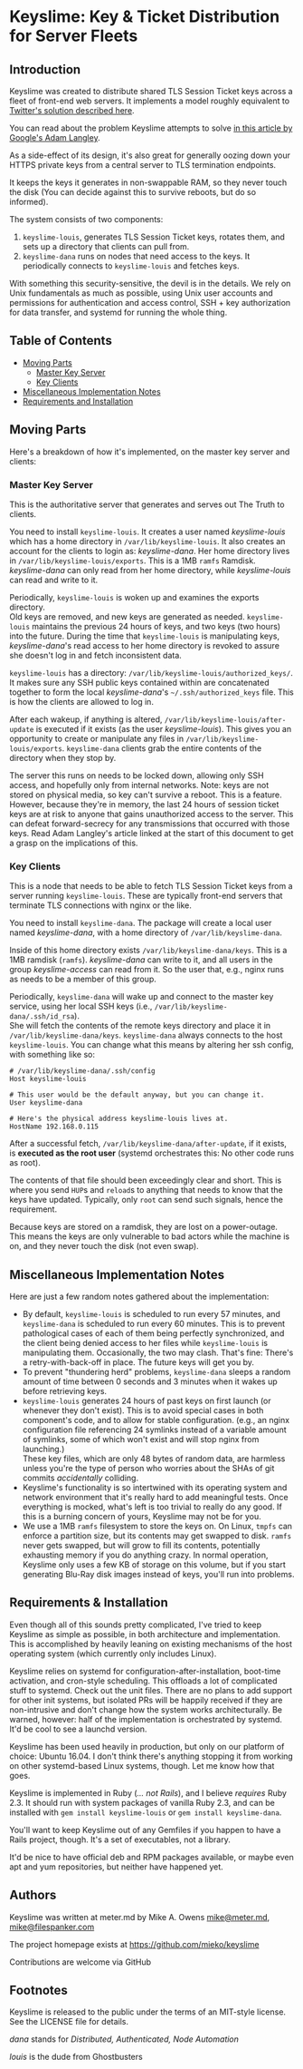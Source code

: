 # Keyslime: Key & Ticket Distribution for Server Fleets

## Introduction
Keyslime was created to distribute shared TLS Session Ticket keys across a fleet
of front-end web servers.  It implements a model roughly equivalent to
[Twitter's solution described here](https://blog.twitter.com/2013/forward-secrecy-at-twitter-0).

You can read about the problem Keyslime attempts to solve
[in this article by Google's Adam Langley](https://www.imperialviolet.org/2013/06/27/botchingpfs.html).

As a side-effect of its design, it's also great for generally oozing down your
HTTPS private keys from a central server to TLS termination endpoints.  

It keeps the keys it generates in non-swappable RAM, so they never touch the
disk (You can decide against this to survive reboots, but do so informed).

The system consists of two components:
  1. `keyslime-louis`, generates TLS Session Ticket keys, rotates them, and
     sets up a directory that clients can pull from.
  2. `keyslime-dana` runs on nodes that need access to the keys.  It
     periodically connects to `keyslime-louis` and fetches keys.

With something this security-sensitive, the devil is in the details.  We rely on
Unix fundamentals as much as possible, using Unix user accounts and permissions
for authentication and access control, SSH + key authorization for data
transfer, and systemd for running the whole thing.

## Table of Contents
 * [Moving Parts](#moving-parts)
   * [Master Key Server](#master-key-server)
   * [Key Clients](#key-clients)
 * [Miscellaneous Implementation Notes](#miscellaneous-implementation-notes)
 * [Requirements and Installation](#requirements-and-installation)

## Moving Parts
Here's a breakdown of how it's implemented, on the master key server and
clients:

### Master Key Server
This is the authoritative server that generates and serves out The Truth to
clients.

You need to install `keyslime-louis`.  It creates a user named *keyslime-louis*
which has a home directory in `/var/lib/keyslime-louis`.  It also creates an
account for the clients to login as: *keyslime-dana*.  Her home directory lives
in `/var/lib/keyslime-louis/exports`.  This is a 1MB `ramfs` Ramdisk.  
*keyslime-dana* can only read from her home directory, while *keyslime-louis*
can read and write to it.

Periodically, `keyslime-louis` is woken up and examines the exports directory.  
Old keys are removed, and new keys are generated as needed.  `keyslime-louis`
maintains the previous 24 hours of keys, and two keys (two hours) into the
future.  During the time that `keyslime-louis` is manipulating keys,
*keyslime-dana*'s read access to her home directory is revoked to assure she
doesn't log in and fetch inconsistent data.

`keyslime-louis` has a directory: `/var/lib/keyslime-louis/authorized_keys/`.  
It makes sure any SSH public keys contained within are concatenated together to
form the local *keyslime-dana*'s `~/.ssh/authorized_keys` file.  This is how
the clients are allowed to log in.

After each wakeup, if anything is altered,
`/var/lib/keyslime-louis/after-update` is executed if it exists (as the user
*keyslime-louis*).  This gives you an opportunity to create or manipulate any
files in `/var/lib/keyslime-louis/exports`.  `keyslime-dana` clients grab the
entire contents of the directory when they stop by.

The server this runs on needs to be locked down, allowing only SSH access,
and hopefully only from internal networks.  Note: keys are not stored on
physical media, so key can't survive a reboot.  This is a feature.  However,
because they're in memory, the last 24 hours of session ticket keys are at risk
to anyone that gains unauthorized access to the server.  This can defeat
forward-secrecy for any transmissions that occurred with those keys.  Read Adam
Langley's article linked at the start of this document to get a grasp on the
implications of this.

### Key Clients
This is a node that needs to be able to fetch TLS Session Ticket keys from a
server running `keyslime-louis`.  These are typically front-end servers that
terminate TLS connections with nginx or the like.

You need to install `keyslime-dana`.  The package will create a local user
named *keyslime-dana*, with a home directory of `/var/lib/keyslime-dana`.

Inside of this home directory exists `/var/lib/keyslime-dana/keys`.  This is
a 1MB ramdisk (`ramfs`).  *keyslime-dana* can write to it, and all users in the
group *keyslime-access* can read from it.  So the user that, e.g., nginx runs
as needs to be a member of this group.

Periodically, `keyslime-dana` will wake up and connect to the master key
service, using her local SSH keys (i.e., `/var/lib/keyslime-dana/.ssh/id_rsa`).  
She will fetch the contents of the remote keys directory and place it
in `/var/lib/keyslime-dana/keys`.  `keyslime-dana` always connects to the host
`keyslime-louis`.  You can change what this means by altering her ssh config,
with something like so:

```
# /var/lib/keyslime-dana/.ssh/config
Host keyslime-louis

# This user would be the default anyway, but you can change it.
User keyslime-dana

# Here's the physical address keyslime-louis lives at.
HostName 192.168.0.115
```

After a successful fetch, `/var/lib/keyslime-dana/after-update`, if it exists,
is **executed as the root user** (systemd orchestrates this: No other code runs
as root).

The contents of that file should been exceedingly clear and short.  This is
where you send `HUP`s and `reload`s to anything that needs to know that the
keys have updated.  Typically, only `root` can send such signals, hence the
requirement.

Because keys are stored on a ramdisk, they are lost on a power-outage.  This
means the keys are only vulnerable to bad actors while the machine is on, and
they never touch the disk (not even swap).

## Miscellaneous Implementation Notes
Here are just a few random notes gathered about the implementation:

  * By default, `keyslime-louis` is scheduled to run every 57 minutes, and
    `keyslime-dana` is scheduled to run every 60 minutes.  This is to prevent
    pathological cases of each of them being perfectly synchronized, and the
    client being denied access to her files while `keyslime-louis` is
    manipulating them.  Occasionally, the two may clash.  That's fine: There's a
    retry-with-back-off in place.  The future keys will get you by.
  * To prevent "thundering herd" problems, `keyslime-dana` sleeps a random
    amount of time between 0 seconds and 3 minutes when it wakes up before
    retrieving keys.
  * `keyslime-louis` generates 24 hours of past keys on first launch (or
    whenever they don't exist).  This is to avoid special cases in both
    component's code, and to allow for stable configuration.  (e.g., an nginx
    configuration file referencing 24 symlinks instead of a variable amount of
    symlinks, some of which won't exist and will stop nginx from launching.)  
    These key files, which are only 48 bytes of random data, are harmless unless
    you're the type of person who worries about the SHAs of git commits
    *accidentally* colliding.
  * Keyslime's functionality is so intertwined with its operating system and
    network environment that it's really hard to add meaningful tests.  Once
    everything is mocked, what's left is too trivial to really do any good.  If
    this is a burning concern of yours, Keyslime may not be for you.
  * We use a 1MB `ramfs` filesystem to store the keys on.  On Linux, `tmpfs` can
    enforce a partition size, but its contents may get swapped to disk.  `ramfs`
    never gets swapped, but will grow to fill its contents, potentially
    exhausting memory if you do anything crazy.  In normal operation, Keyslime
    only uses a few KB of storage on this volume, but if you start generating
    Blu-Ray disk images instead of keys, you'll run into problems.

## Requirements & Installation
Even though all of this sounds pretty complicated, I've tried to keep Keyslime
as simple as possible, in both architecture and implementation.  This is
accomplished by heavily leaning on existing mechanisms of the host operating
system (which currently only includes Linux).

Keyslime relies on systemd for configuration-after-installation, boot-time
activation, and cron-style scheduling.  This offloads a lot of complicated stuff
to systemd.  Check out the unit files.  There are no plans to add support for
other init systems, but isolated PRs will be happily received if they are
non-intrusive and don't change how the system works architecturally.  Be warned,
however: half of the implementation is orchestrated by systemd.  It'd be cool to
see a launchd version.

Keyslime has been used heavily in production, but only on our platform of
choice: Ubuntu 16.04.  I don't think there's anything stopping it from working
on other systemd-based Linux systems, though.  Let me know how that goes.

Keyslime is implemented in Ruby (*... not Rails*), and I believe *requires*
Ruby 2.3.  It should run with system packages of vanilla Ruby 2.3, and can be
installed with `gem install keyslime-louis` or `gem install keyslime-dana`.

You'll want to keep Keyslime out of any Gemfiles if you happen to have a Rails
project, though.  It's a set of executables, not a library.

It'd be nice to have official deb and RPM packages available, or maybe even
apt and yum repositories, but neither have happened yet.

## Authors
Keyslime was written at meter.md by Mike A. Owens <mike@meter.md>,
<mike@filespanker.com>

The project homepage exists at https://github.com/mieko/keyslime

Contributions are welcome via GitHub

## Footnotes

Keyslime is released to the public under the terms of an MIT-style license.  See
the LICENSE file for details.

*dana* stands for *Distributed, Authenticated, Node Automation*

*louis* is the dude from Ghostbusters
